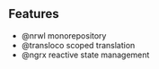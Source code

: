 # 

## Features

- @nrwl monorepository
- @transloco scoped translation
- @ngrx reactive state management
